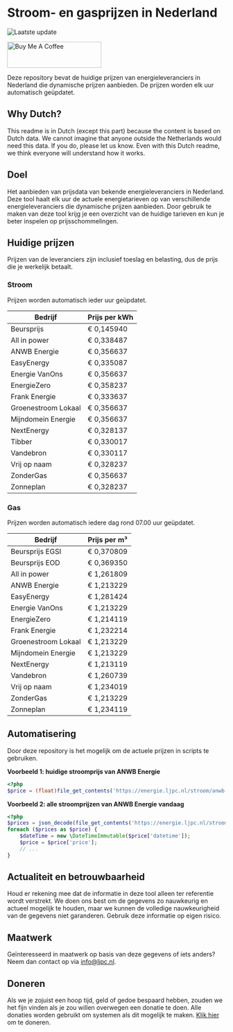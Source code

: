 # Stroom- en gasprijzen in Nederland

![Laatste update](https://img.shields.io/badge/laatste%20update-2024--10--10%2019%3A00%20CET-brightgreen)

<a href="https://www.buymeacoffee.com/Lars-" target="_blank"><img src="https://cdn.buymeacoffee.com/buttons/v2/default-orange.png" alt="Buy Me A Coffee" height="60" style="height: 60px !important;width: 217px !important;" ></a>

Deze repository bevat de huidige prijzen van energieleveranciers in Nederland die dynamische prijzen aanbieden. De prijzen worden elk uur automatisch geüpdatet.

## Why Dutch?

This readme is in Dutch (except this part) because the content is based on Dutch data. We cannot imagine that anyone outside the Netherlands would need this data. If you do, please let us know. Even with this Dutch readme, we think
everyone will understand how it works.

## Doel

Het aanbieden van prijsdata van bekende energieleveranciers in Nederland. Deze tool haalt elk uur de actuele energietarieven op van verschillende energieleveranciers die dynamische prijzen aanbieden. Door gebruik te maken van deze tool
krijg je een overzicht van de huidige tarieven en kun je beter inspelen op prijsschommelingen.

## Huidige prijzen

Prijzen van de leveranciers zijn inclusief toeslag en belasting, dus de prijs die je werkelijk betaalt.

### Stroom

Prijzen worden automatisch ieder uur geüpdatet.

 Bedrijf | Prijs per kWh 
---------|---------------
Beursprijs | € 0,145940
All in power | € 0,338487
ANWB Energie | € 0,356637
EasyEnergy | € 0,335087
Energie VanOns | € 0,356637
EnergieZero | € 0,358237
Frank Energie | € 0,333637
Groenestroom Lokaal | € 0,356637
Mijndomein Energie | € 0,356637
NextEnergy | € 0,328137
Tibber | € 0,330017
Vandebron | € 0,330117
Vrij op naam | € 0,328237
ZonderGas | € 0,356637
Zonneplan | € 0,328237


### Gas

Prijzen worden automatisch iedere dag rond 07.00 uur geüpdatet.

 Bedrijf | Prijs per m³ 
---------|--------------
Beursprijs EGSI | € 0,370809
Beursprijs EOD | € 0,369350
All in power | € 1,261809
ANWB Energie | € 1,213229
EasyEnergy | € 1,281424
Energie VanOns | € 1,213229
EnergieZero | € 1,214119
Frank Energie | € 1,232214
Groenestroom Lokaal | € 1,213229
Mijndomein Energie | € 1,213229
NextEnergy | € 1,213119
Vandebron | € 1,260739
Vrij op naam | € 1,234019
ZonderGas | € 1,213229
Zonneplan | € 1,234119


## Automatisering

Door deze repository is het mogelijk om de actuele prijzen in scripts te gebruiken.

**Voorbeeld 1: huidige stroomprijs van ANWB Energie**

```php
<?php
$price = (float)file_get_contents('https://energie.ljpc.nl/stroom/anwb-energie-nu.txt');

```

**Voorbeeld 2: alle stroomprijzen van ANWB Energie vandaag**

```php
<?php
$prices = json_decode(file_get_contents('https://energie.ljpc.nl/stroom/all-in-power-vandaag.json'),true);
foreach ($prices as $price) {
    $dateTime = new \DateTimeImmutable($price['datetime']);
    $price = $price['price'];
    // ...
}
```

## Actualiteit en betrouwbaarheid

Houd er rekening mee dat de informatie in deze tool alleen ter referentie wordt verstrekt. We doen ons best om de gegevens zo nauwkeurig en actueel mogelijk te houden, maar we kunnen de volledige nauwkeurigheid van de gegevens niet
garanderen. Gebruik deze informatie op eigen risico.

## Maatwerk

Geïnteresseerd in maatwerk op basis van deze gegevens of iets anders? Neem dan contact op
via [info@ljpc.nl](mailto:info@ljpc.nl?subject=Energie%20prijzen).

## Doneren

Als we je zojuist een hoop tijd, geld of gedoe bespaard hebben, zouden we het fijn vinden als je zou willen overwegen een
donatie te doen. Alle donaties worden gebruikt om systemen als dit mogelijk te
maken. [Klik hier](https://www.buymeacoffee.com/Lars-) om te doneren.
